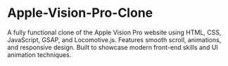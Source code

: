 # Apple-Vision-Pro-Clone
A fully functional clone of the Apple Vision Pro website using HTML, CSS, JavaScript, GSAP, and Locomotive.js. Features smooth scroll, animations, and responsive design. Built to showcase modern front-end skills and UI animation techniques.
